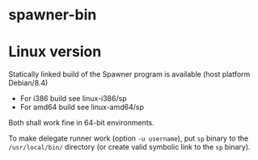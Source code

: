 # spawner-bin

Linux version
=======
Statically linked build of the Spawner program is available (host platform Debian/8.4)
* For i386 build see linux-i386/sp
* For amd64 build see linux-amd64/sp

Both shall work fine in 64-bit environments.

To make delegate runner work (option `-u username`), put `sp` binary to the `/usr/local/bin/` directory (or create valid symbolic link to the `sp` binary).
